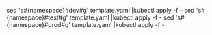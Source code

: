 sed 's#{namespace}#dev#g'  template.yaml |kubectl apply -f -
sed 's#{namespace}#test#g'  template.yaml |kubectl apply -f -
sed 's#{namespace}#prod#g'  template.yaml |kubectl apply -f -